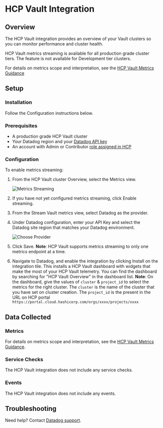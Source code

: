 # HCP Vault Integration

## Overview

The HCP Vault integration provides an overview of your Vault clusters so you can monitor performance and cluster health.

HCP Vault metrics streaming is available for all production grade cluster tiers. The feature is not available for Development tier clusters.

For details on metrics scope and interpretation, see the [HCP Vault Metrics Guidance][1]

## Setup

### Installation

Follow the Configuration instructions below.

### Prerequisites
- A production grade HCP Vault cluster
- Your Datadog region and your [Datadog API key][2]
- An account with Admin or Contributor [role assigned in HCP][3]

### Configuration

To enable metrics streaming:

1. From the HCP Vault cluster Overview, select the Metrics view.

   ![Metrics Streaming][4]

2. If you have not yet configured metrics streaming, click Enable streaming.

3. From the Stream Vault metrics view, select Datadog as the provider.

4. Under Datadog configuration, enter your API Key and select the Datadog site region that matches your Datadog environment.

   ![Choose Provider][5]

5. Click Save. 
**Note**: HCP Vault supports metrics streaming to only one metrics endpoint at a time.

6. Navigate to Datadog, and enable the integration by clicking Install on the integration tile. This installs a HCP Vault dashboard with widgets that make the most of your HCP Vault telemetry. You can find the dashboard by searching for "HCP Vault Overview" in the dashboard list.
   **Note**: On the dashboard, give the values of `cluster` & `project_id` to select the metrics for the right cluster. The `cluster` is the name of the cluster that you have set on cluster creation. The `project_id` is the present in the URL on HCP portal `https://portal.cloud.hashicorp.com/orgs/xxxx/projects/xxxx`

## Data Collected

### Metrics

For details on metrics scope and interpretation, see the [HCP Vault Metrics Guidance][1].

### Service Checks

The HCP Vault integration does not include any service checks.

### Events

The HCP Vault integration does not include any events.

## Troubleshooting

Need help? Contact [Datadog support][6].

[1]: https://learn.hashicorp.com/collections/vault/cloud
[2]: https://docs.datadoghq.com/account_management/api-app-keys/
[3]: https://cloud.hashicorp.com/docs/hcp/access-control
[4]: https://raw.githubusercontent.com/DataDog/integrations-extras/master/hcp_vault/images/metrics-streaming.png
[5]: https://raw.githubusercontent.com/DataDog/integrations-extras/master/hcp_vault/images/choose-provider.png
[6]: https://docs.datadoghq.com/help/
